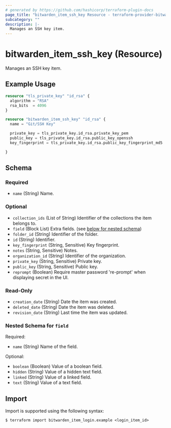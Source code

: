 ```yaml
---
# generated by https://github.com/hashicorp/terraform-plugin-docs
page_title: "bitwarden_item_ssh_key Resource - terraform-provider-bitwarden"
subcategory: ""
description: |-
  Manages an SSH key item.
---
```


# bitwarden_item_ssh_key (Resource)

Manages an SSH key item.

## Example Usage

```terraform
resource "tls_private_key" "id_rsa" {
  algorithm = "RSA"
  rsa_bits  = 4096
}

resource "bitwarden_item_ssh_key" "id_rsa" {
  name = "Git/SSH Key"

  private_key = tls_private_key.id_rsa.private_key_pem
  public_key = tls_private_key.id_rsa.public_key_openssh
  key_fingerprint = tls_private_key.id_rsa.public_key_fingerprint_md5

}
```

<!-- schema generated by tfplugindocs -->
## Schema

### Required

- `name` (String) Name.

### Optional

- `collection_ids` (List of String) Identifier of the collections the item belongs to.
- `field` (Block List) Extra fields. (see [below for nested schema](#nestedblock--field))
- `folder_id` (String) Identifier of the folder.
- `id` (String) Identifier.
- `key_fingerprint` (String, Sensitive) Key fingerprint.
- `notes` (String, Sensitive) Notes.
- `organization_id` (String) Identifier of the organization.
- `private_key` (String, Sensitive) Private key.
- `public_key` (String, Sensitive) Public key.
- `reprompt` (Boolean) Require master password 're-prompt' when displaying secret in the UI.

### Read-Only

- `creation_date` (String) Date the item was created.
- `deleted_date` (String) Date the item was deleted.
- `revision_date` (String) Last time the item was updated.

<a id="nestedblock--field"></a>
### Nested Schema for `field`

Required:

- `name` (String) Name of the field.

Optional:

- `boolean` (Boolean) Value of a boolean field.
- `hidden` (String) Value of a hidden text field.
- `linked` (String) Value of a linked field.
- `text` (String) Value of a text field.

## Import

Import is supported using the following syntax:

```shell
$ terraform import bitwarden_item_login.example <login_item_id>
```
